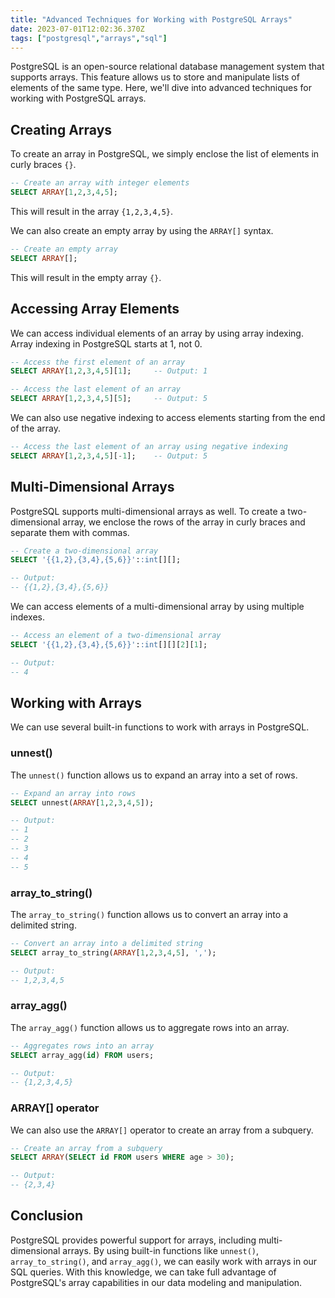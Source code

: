 ```yaml
---
title: "Advanced Techniques for Working with PostgreSQL Arrays"
date: 2023-07-01T12:02:36.370Z
tags: ["postgresql","arrays","sql"]
---
```



PostgreSQL is an open-source relational database management system that supports arrays. This feature allows us to store and manipulate lists of elements of the same type. Here, we'll dive into advanced techniques for working with PostgreSQL arrays.

## Creating Arrays

To create an array in PostgreSQL, we simply enclose the list of elements in curly braces `{}`.

```sql
-- Create an array with integer elements
SELECT ARRAY[1,2,3,4,5];
```

This will result in the array `{1,2,3,4,5}`.

We can also create an empty array by using the `ARRAY[]` syntax.

```sql
-- Create an empty array
SELECT ARRAY[];
```

This will result in the empty array `{}`.

## Accessing Array Elements

We can access individual elements of an array by using array indexing. Array indexing in PostgreSQL starts at 1, not 0.

```sql
-- Access the first element of an array
SELECT ARRAY[1,2,3,4,5][1];     -- Output: 1

-- Access the last element of an array
SELECT ARRAY[1,2,3,4,5][5];     -- Output: 5
```

We can also use negative indexing to access elements starting from the end of the array.

```sql
-- Access the last element of an array using negative indexing
SELECT ARRAY[1,2,3,4,5][-1];    -- Output: 5
```

## Multi-Dimensional Arrays

PostgreSQL supports multi-dimensional arrays as well. To create a two-dimensional array, we enclose the rows of the array in curly braces and separate them with commas.

```sql
-- Create a two-dimensional array
SELECT '{{1,2},{3,4},{5,6}}'::int[][];

-- Output:
-- {{1,2},{3,4},{5,6}}
```

We can access elements of a multi-dimensional array by using multiple indexes.

```sql
-- Access an element of a two-dimensional array
SELECT '{{1,2},{3,4},{5,6}}'::int[][][2][1];

-- Output:
-- 4
```

## Working with Arrays

We can use several built-in functions to work with arrays in PostgreSQL.

### unnest()

The `unnest()` function allows us to expand an array into a set of rows.

```sql
-- Expand an array into rows
SELECT unnest(ARRAY[1,2,3,4,5]);

-- Output:
-- 1
-- 2
-- 3
-- 4
-- 5
```

### array_to_string()

The `array_to_string()` function allows us to convert an array into a delimited string.

```sql
-- Convert an array into a delimited string
SELECT array_to_string(ARRAY[1,2,3,4,5], ',');

-- Output:
-- 1,2,3,4,5
```

### array_agg()

The `array_agg()` function allows us to aggregate rows into an array.

```sql
-- Aggregates rows into an array
SELECT array_agg(id) FROM users;

-- Output:
-- {1,2,3,4,5}
```

### ARRAY[] operator

We can also use the `ARRAY[]` operator to create an array from a subquery.

```sql
-- Create an array from a subquery
SELECT ARRAY(SELECT id FROM users WHERE age > 30);

-- Output:
-- {2,3,4}
```

## Conclusion

PostgreSQL provides powerful support for arrays, including multi-dimensional arrays. By using built-in functions like `unnest()`, `array_to_string()`, and `array_agg()`, we can easily work with arrays in our SQL queries. With this knowledge, we can take full advantage of PostgreSQL's array capabilities in our data modeling and manipulation.